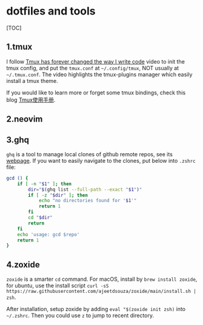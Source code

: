 # dotfiles and tools

[TOC]

## 1.tmux
I follow [Tmux has forever changed the way I write code](https://www.youtube.com/watch?v=DzNmUNvnB04&t=94s) video to init the tmux config, and put the `tmux.conf` at `~/.config/tmux`, NOT usually at `~/.tmux.conf`.
The video highlights the tmux-plugins manager which easily install a tmux theme.

If you would like to learn more or forget some tmux bindings, check this blog [Tmux使用手册](http://louiszhai.github.io/2017/09/30/tmux/#%E4%BC%9A%E8%AF%9D).

## 2.neovim

## 3.ghq
`ghq` is a tool to manage local clones of github remote repos, see its [webpage](https://github.com/x-motemen/ghq).
If you want to easily navigate to the clones, put below into `.zshrc` file:
```bash
gcd () {
    if [ -n "$1" ]; then
        dir="$(ghq list --full-path --exact "$1")"
        if [ -z "$dir" ]; then
            echo "no directories found for '$1'"
            return 1
        fi
        cd "$dir"
        return
    fi
    echo 'usage: gcd $repo'
    return 1
}
```

## 4.zoxide
`zoxide` is a smarter `cd` command. 
For macOS, install by `brew install zoxide`, for ubuntu, use the install script `curl -sS https://raw.githubusercontent.com/ajeetdsouza/zoxide/main/install.sh | zsh`.

After installation, setup zoxide by adding `eval "$(zoxide init zsh)` into `~/.zshrc`. Then you could use `z` to jump to recent directory.
